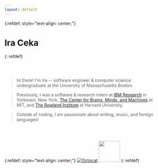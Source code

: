 ```yaml
---
layout: default
---
```



{:refdef: style="text-align: center;"}
# Ira Ceka
{: refdef}

<br>
<br>

> Hi there! I'm Ira -- software engineer & computer science undergraduate at the University of Massachusetts Boston. 

> Previously, I was a software & research intern at [IBM Research](http://www.research.ibm.com/) in Yorktown, New York, 
> [The Center for Brains, Minds, and Machines](https://cbmm.mit.edu/) at MIT, and 
> [The Rowland Institute](https://www2.rowland.harvard.edu/) at Harvard University.

> Outside of coding, I am passionate about writing, music, and foreign languages!

<br>
<br>

{:refdef: style="text-align: center;"}
[![Octocat](https://github.githubassets.com/images/icons/emoji/octocat.png)](https://github.com/atetreve)
<a href="https://github.com/atetreve"><img src="https://image.flaticon.com/icons/svg/185/185964.svg" width="70" height="70"></a>
{: refdef}
